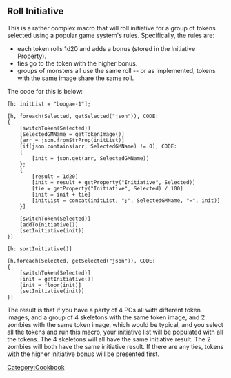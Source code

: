 ## Roll Initiative

This is a rather complex macro that will roll initiative for a group of
tokens selected using a popular game system's rules. Specifically, the
rules are:

  - each token rolls 1d20 and adds a bonus (stored in the Initiative
    Property).
  - ties go to the token with the higher bonus.
  - groups of monsters all use the same roll -- or as implemented,
    tokens with the same image share the same roll.

The code for this is below:

``` mtmacro numberLines
[h: initList = "booga=-1"];

[h, foreach(Selected, getSelected("json")), CODE:
{
    [switchToken(Selected)]
    [SelectedGMName = getTokenImage()]
    [arr = json.fromStrProp(initList)]
    [if(json.contains(arr, SelectedGMName) != 0), CODE:
    {
        [init = json.get(arr, SelectedGMName)]
    };
    {
        [result = 1d20]
        [init = result + getProperty("Initiative", Selected)]
        [tie = getProperty("Initiative", Selected) / 100]
        [init = init + tie]
        [initList = concat(initList, ";", SelectedGMName, "=", init)]
    }]

    [switchToken(Selected)]
    [addToInitiative()]
    [setInitiative(init)]
}]

[h: sortInitiative()]

[h,foreach(Selected, getSelected("json")), CODE:
{
    [switchToken(Selected)]
    [init = getInitiative()]
    [init = floor(init)]
    [setInitiative(init)]
}]
```

The result is that if you have a party of 4 PCs all with different token
images, and a group of 4 skeletons with the same token image, and 2
zombies with the same token image, which would be typical, and you
select all the tokens and run this macro, your initiative list will be
populated with all the tokens. The 4 skeletons will all have the same
initiative result. The 2 zombies will both have the same initiative
result. If there are any ties, tokens with the higher initiative bonus
will be presented first.

[Category:Cookbook](Category:Cookbook "wikilink")